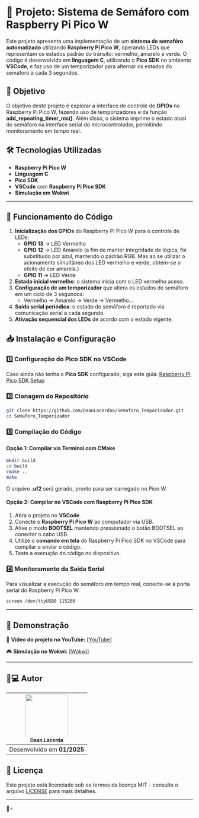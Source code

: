 # 🚦 Projeto: Sistema de Semáforo com Raspberry Pi Pico W

Este projeto apresenta uma implementação de um **sistema de semafóro automatizado** utilizando **Raspberry Pi Pico W**, operando LEDs que representam os estados padrão do trânsito: vermelho, amarelo e verde. O código é desenvolvido em **linguagem C**, utilizando o **Pico SDK** no ambiente **VSCode**, e faz uso de um temporizador para alternar os estados do semáforo a cada 3 segundos.

## 🎯 Objetivo

O objetivo deste projeto é explorar a interface de controle de **GPIOs** no Raspberry Pi Pico W, fazendo uso de temporizadores e da função **add_repeating_timer_ms()**. Além disso, o sistema imprime o estado atual do semáforo na interface serial do microcontrolador, permitindo monitoramento em tempo real.

## 🛠 Tecnologias Utilizadas

- **Raspberry Pi Pico W**
- **Linguagem C**
- **Pico SDK**
- **VSCode** com **Raspberry Pi Pico SDK**
- **Simulação em Wokwi**

---

## 📌 Funcionamento do Código

1. **Inicialização dos GPIOs** do Raspberry Pi Pico W para o controle de LEDs:
   - **GPIO 13** → LED Vermelho
   - **GPIO 12** → LED Amarelo (a fim de manter integridade de lógica, foi substituído por azul, mantendo o padrão RGB. Mas ao se utilizar o acionamento simultâneo dos LED vermelho e verde, obtém-se o efeito de cor amarela.)
   - **GPIO 11** → LED Verde
2. **Estado inicial vermelho**: o sistema inicia com o LED vermelho aceso.
3. **Configuração de um temporizador** que altera os estados do semáforo em um ciclo de 3 segundos:
   - Vermelho → Amarelo → Verde → Vermelho...
4. **Saída serial periódica**: o estado do semáforo é reportado via comunicação serial a cada segundo.
5. **Ativação sequencial dos LEDs** de acordo com o estado vigente.

## 📥 Instalação e Configuração

### 1️⃣ Configuração do **Pico SDK** no VSCode

Caso ainda não tenha o **Pico SDK** configurado, siga este guia: [Raspberry Pi Pico SDK Setup](https://datasheets.raspberrypi.com/pico/getting-started-with-pico.pdf)

### 2️⃣ Clonagem do Repositório

```bash
git clone https://github.com/DaanLacerdaa/Semaforo_Temporizador.git
cd Semaforo_Temporizador
```

### 3️⃣ Compilação do Código

#### Opção 1: Compilar via Terminal com CMake

```bash
mkdir build
cd build
cmake ..
make
```

O arquivo **.uf2** será gerado, pronto para ser carregado no Pico W.

#### Opção 2: Compilar no VSCode com Raspberry Pi Pico SDK

1. Abra o projeto no **VSCode**.
2. Conecte o **Raspberry Pi Pico W** ao computador via USB.
3. Ative o modo **BOOTSEL** mantendo pressionado o botão BOOTSEL ao conectar o cabo USB.
4. Utilize o **comando em tela** do Raspberry Pi Pico SDK no VSCode para compilar e enviar o código.
5. Teste a execução do código no dispositivo.

### 4️⃣ Monitoramento da Saída Serial

Para visualizar a execução do semáforo em tempo real, conecte-se à porta serial do Raspberry Pi Pico W:

```bash
screen /dev/ttyUSB0 115200
```

---

## 🎥 Demonstração

🔗 **Vídeo do projeto no YouTube:** [[YouTube](https://youtu.be/RJPO8JVp7p0)]

🎮 **Simulação no Wokwi:** [[Wokwi](https://wokwi.com/projects/421901295911407617)]

---

## 👨💻 Autor

| [<img src="https://avatars.githubusercontent.com/DaanLacerdaa" width=115><br><sub>Daan Lacerda</sub>](https://github.com/DaanLacerdaa) |
| :----------------------------------------------------------------------------------------------------------------------------------:   |
| Desenvolvido em **01/2025**

## 📜 Licença

Este projeto está licenciado sob os termos da licença MIT - consulte o arquivo [LICENSE](LICENSE) para mais detalhes.

---

🚀⭐
